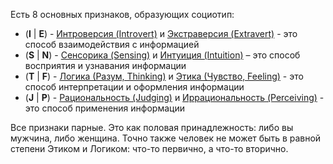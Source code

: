 Есть 8 основных признаков, образующих социотип:  
- (**I** | **E**) - [Интроверсия (Intrоvert)](Психология/Соционика/Дихотомии/I.md) и [Экстраверсия (Extravert)](Психология/Соционика/Дихотомии/E.md) - это способ взаимодействия с информацией  
- (**S** | **N**) - [Сенсорика (Sensing)](Психология/Соционика/Дихотомии/S.md) и [Интуиция (Intuition)](Психология/Соционика/Дихотомии/N.md) – это способ восприятия и узнавания информации  
- (**T** | **F**) - [Логика (Разум, Thinking)](Психология/Соционика/Дихотомии/T.md) и [Этика (Чувство, Feeling)](Психология/Соционика/Дихотомии/F.md) - это способ интерпретации и оформления информации  
- (**J** | **P**) - [Рациональность (Judging)](Психология/Соционика/Дихотомии/J.md) и [Иррациональность (Perceiving)](Психология/Соционика/Дихотомии/P.md) - это способ применения информации

Все признаки парные. Это как половая принадлежность: либо вы мужчина, либо женщина. Точно также человек не может быть в равной степени Этиком и Логиком: что-то первично, а что-то вторично.